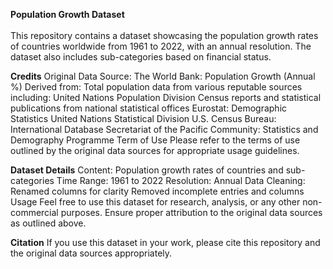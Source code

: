 **Population Growth Dataset**
<br>
<br/>
This repository contains a dataset showcasing the population growth rates of countries worldwide from 1961 to 2022, with an annual resolution. The dataset also includes sub-categories based on financial status.

**Credits**
Original Data Source: The World Bank: Population Growth (Annual %)
Derived from: Total population data from various reputable sources including:
United Nations Population Division
Census reports and statistical publications from national statistical offices
Eurostat: Demographic Statistics
United Nations Statistical Division
U.S. Census Bureau: International Database
Secretariat of the Pacific Community: Statistics and Demography Programme
Term of Use
Please refer to the terms of use outlined by the original data sources for appropriate usage guidelines.

**Dataset Details**
Content: Population growth rates of countries and sub-categories
Time Range: 1961 to 2022
Resolution: Annual
Data Cleaning:
Renamed columns for clarity
Removed incomplete entries and columns
Usage
Feel free to use this dataset for research, analysis, or any other non-commercial purposes. Ensure proper attribution to the original data sources as outlined above.

**Citation**
If you use this dataset in your work, please cite this repository and the original data sources appropriately.
